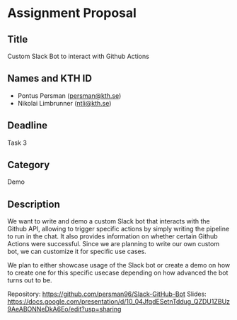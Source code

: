 # Assignment Proposal

## Title

Custom Slack Bot to interact with Github Actions

## Names and KTH ID
  - Pontus Persman (persman@kth.se)
  - Nikolai Limbrunner (ntli@kth.se)
    
## Deadline

Task 3

## Category

Demo

## Description

We want to write and demo a custom Slack bot that interacts with the Github API, allowing to trigger specific actions by simply writing the pipeline to run in the chat. It also provides information on whether certain Github Actions were successful. Since we are planning to write our own custom bot, we can customize it for specific use cases.

We plan to either showcase usage of the Slack bot or create a demo on how to create one for this specific usecase depending on how advanced the bot turns out to be.

Repository: https://github.com/persman96/Slack-GitHub-Bot
Slides: https://docs.google.com/presentation/d/10_04JfqdESetnTddug_QZDU1ZBUz9AeABONNeDkA6Eo/edit?usp=sharing
